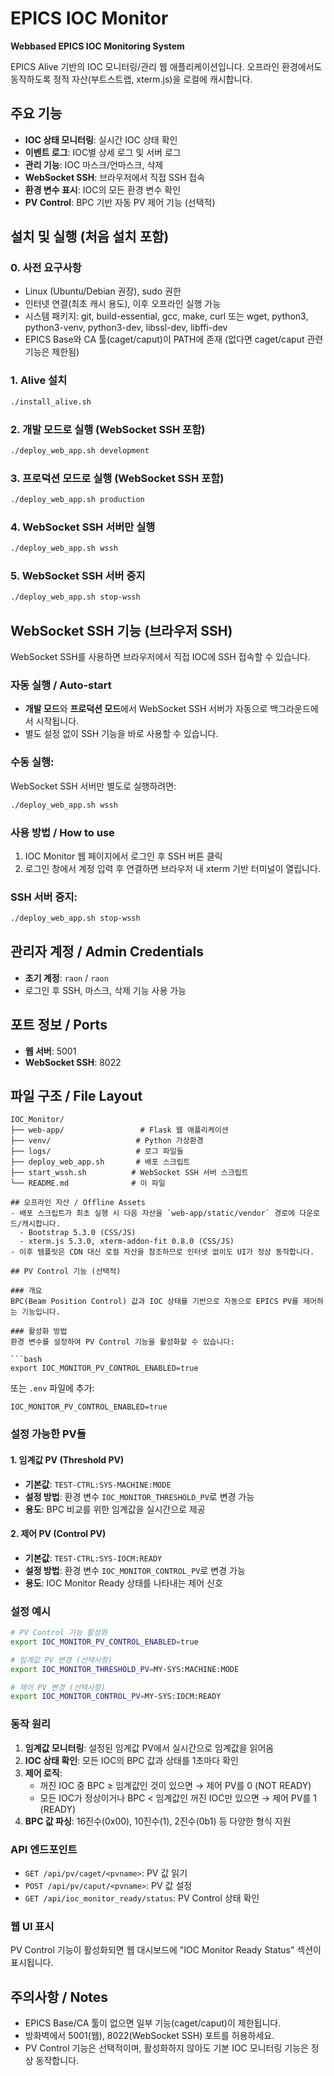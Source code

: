 # EPICS IOC Monitor

**Webbased EPICS IOC Monitoring System**

EPICS Alive 기반의 IOC 모니터링/관리 웹 애플리케이션입니다. 오프라인 환경에서도 동작하도록 정적 자산(부트스트랩, xterm.js)을 로컬에 캐시합니다.

## 주요 기능

- **IOC 상태 모니터링**: 실시간 IOC 상태 확인
- **이벤트 로그**: IOC별 상세 로그 및 서버 로그
- **관리 기능**: IOC 마스크/언마스크, 삭제
- **WebSocket SSH**: 브라우저에서 직접 SSH 접속
- **환경 변수 표시**: IOC의 모든 환경 변수 확인
- **PV Control**: BPC 기반 자동 PV 제어 기능 (선택적)

## 설치 및 실행 (처음 설치 포함)

### 0. 사전 요구사항
- Linux (Ubuntu/Debian 권장), sudo 권한
- 인터넷 연결(최초 캐시 용도), 이후 오프라인 실행 가능
- 시스템 패키지: git, build-essential, gcc, make, curl 또는 wget, python3, python3-venv, python3-dev, libssl-dev, libffi-dev
- EPICS Base와 CA 툴(caget/caput)이 PATH에 존재 (없다면 caget/caput 관련 기능은 제한됨)

### 1. Alive 설치
```bash
./install_alive.sh
```

### 2. 개발 모드로 실행 (WebSocket SSH 포함)
```bash
./deploy_web_app.sh development
```

### 3. 프로덕션 모드로 실행 (WebSocket SSH 포함)
```bash
./deploy_web_app.sh production
```

### 4. WebSocket SSH 서버만 실행
```bash
./deploy_web_app.sh wssh
```

### 5. WebSocket SSH 서버 중지
```bash
./deploy_web_app.sh stop-wssh
```

## WebSocket SSH 기능 (브라우저 SSH)

WebSocket SSH를 사용하면 브라우저에서 직접 IOC에 SSH 접속할 수 있습니다.

### 자동 실행 / Auto-start
- **개발 모드**와 **프로덕션 모드**에서 WebSocket SSH 서버가 자동으로 백그라운드에서 시작됩니다.
- 별도 설정 없이 SSH 기능을 바로 사용할 수 있습니다.

### 수동 실행:
WebSocket SSH 서버만 별도로 실행하려면:
```bash
./deploy_web_app.sh wssh
```

### 사용 방법 / How to use
1. IOC Monitor 웹 페이지에서 로그인 후 SSH 버튼 클릭
2. 로그인 창에서 계정 입력 후 연결하면 브라우저 내 xterm 기반 터미널이 열립니다.

### SSH 서버 중지:
```bash
./deploy_web_app.sh stop-wssh
```

## 관리자 계정 / Admin Credentials

- **초기 계정**: `raon` / `raon`
- 로그인 후 SSH, 마스크, 삭제 기능 사용 가능

## 포트 정보 / Ports

- **웹 서버**: 5001
- **WebSocket SSH**: 8022

## 파일 구조 / File Layout

```
IOC_Monitor/
├── web-app/                 # Flask 웹 애플리케이션
├── venv/                   # Python 가상환경
├── logs/                   # 로그 파일들
├── deploy_web_app.sh       # 배포 스크립트
├── start_wssh.sh          # WebSocket SSH 서버 스크립트
└── README.md              # 이 파일

## 오프라인 자산 / Offline Assets
- 배포 스크립트가 최초 실행 시 다음 자산을 `web-app/static/vendor` 경로에 다운로드/캐시합니다.
  - Bootstrap 5.3.0 (CSS/JS)
  - xterm.js 5.3.0, xterm-addon-fit 0.8.0 (CSS/JS)
- 이후 템플릿은 CDN 대신 로컬 자산을 참조하므로 인터넷 없이도 UI가 정상 동작합니다.

## PV Control 기능 (선택적)

### 개요
BPC(Beam Position Control) 값과 IOC 상태를 기반으로 자동으로 EPICS PV를 제어하는 기능입니다.

### 활성화 방법
환경 변수를 설정하여 PV Control 기능을 활성화할 수 있습니다:

```bash
export IOC_MONITOR_PV_CONTROL_ENABLED=true
```

또는 `.env` 파일에 추가:
```
IOC_MONITOR_PV_CONTROL_ENABLED=true
```

### 설정 가능한 PV들

#### 1. 임계값 PV (Threshold PV)
- **기본값**: `TEST-CTRL:SYS-MACHINE:MODE`
- **설정 방법**: 환경 변수 `IOC_MONITOR_THRESHOLD_PV`로 변경 가능
- **용도**: BPC 비교를 위한 임계값을 실시간으로 제공

#### 2. 제어 PV (Control PV)
- **기본값**: `TEST-CTRL:SYS-IOCM:READY`
- **설정 방법**: 환경 변수 `IOC_MONITOR_CONTROL_PV`로 변경 가능
- **용도**: IOC Monitor Ready 상태를 나타내는 제어 신호

### 설정 예시
```bash
# PV Control 기능 활성화
export IOC_MONITOR_PV_CONTROL_ENABLED=true

# 임계값 PV 변경 (선택사항)
export IOC_MONITOR_THRESHOLD_PV=MY-SYS:MACHINE:MODE

# 제어 PV 변경 (선택사항)
export IOC_MONITOR_CONTROL_PV=MY-SYS:IOCM:READY
```

### 동작 원리
1. **임계값 모니터링**: 설정된 임계값 PV에서 실시간으로 임계값을 읽어옴
2. **IOC 상태 확인**: 모든 IOC의 BPC 값과 상태를 1초마다 확인
3. **제어 로직**: 
   - 꺼진 IOC 중 BPC ≥ 임계값인 것이 있으면 → 제어 PV를 0 (NOT READY)
   - 모든 IOC가 정상이거나 BPC < 임계값인 꺼진 IOC만 있으면 → 제어 PV를 1 (READY)
4. **BPC 값 파싱**: 16진수(0x00), 10진수(1), 2진수(0b1) 등 다양한 형식 지원

### API 엔드포인트
- `GET /api/pv/caget/<pvname>`: PV 값 읽기
- `POST /api/pv/caput/<pvname>`: PV 값 설정
- `GET /api/ioc_monitor_ready/status`: PV Control 상태 확인

### 웹 UI 표시
PV Control 기능이 활성화되면 웹 대시보드에 "IOC Monitor Ready Status" 섹션이 표시됩니다.

## 주의사항 / Notes
- EPICS Base/CA 툴이 없으면 일부 기능(caget/caput)이 제한됩니다.
- 방화벽에서 5001(웹), 8022(WebSocket SSH) 포트를 허용하세요.
- PV Control 기능은 선택적이며, 활성화하지 않아도 기본 IOC 모니터링 기능은 정상 동작합니다.
``` 
